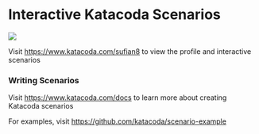 # Interactive Katacoda Scenarios

[![](http://shields.katacoda.com/katacoda/sufian8/count.svg)](https://www.katacoda.com/sufian8 "Get your profile on Katacoda.com")

Visit https://www.katacoda.com/sufian8 to view the profile and interactive scenarios

### Writing Scenarios
Visit https://www.katacoda.com/docs to learn more about creating Katacoda scenarios

For examples, visit https://github.com/katacoda/scenario-example
